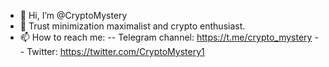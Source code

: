 - 👋 Hi, I’m @CryptoMystery
- 👀 Trust minimization maximalist and crypto enthusiast.
- 📫 How to reach me:
-- Telegram channel: https://t.me/crypto_mystery
-- Twitter: https://twitter.com/CryptoMystery1


<!---
CryptoMystery/CryptoMystery is a ✨ special ✨ repository because its `README.md` (this file) appears on your GitHub profile.
You can click the Preview link to take a look at your changes.
--->
